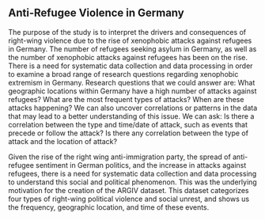 ## Anti-Refugee Violence in Germany       

The purpose of the study is to interpret the drivers and consequences of right-wing violence due to the rise of xenophobic attacks against refugees in Germany. The number of refugees seeking asylum in Germany, as well as the number of xenophobic attacks against refugees has been on the rise. There is a need for systematic data collection and data processing in order to examine a broad range of research questions regarding xenophobic extremism in Germany. Research questions that we could answer are: What geographic locations within Germany have a high number of attacks against refugees? What are the most frequent types of attacks? When are these attacks happening? We can also uncover correlations or patterns in the data that may lead to a better understanding of this issue. We can ask: Is there a correlation between the type and time/date of attack, such as events that precede or follow the attack? Is there any correlation between the type of attack and the location of attack? 

Given the rise of the right wing anti-immigration party, the spread of anti-refugee sentiment in German politics, and the increase in attacks against refugees, there is a need for systematic data collection and data processing to understand this social and political phenomenon. This was the underlying motivation for the creation of the ARGIV dataset. This dataset categorizes four types of right-wing political violence and social unrest, and shows us the frequency, geographic location, and time of these events.	
